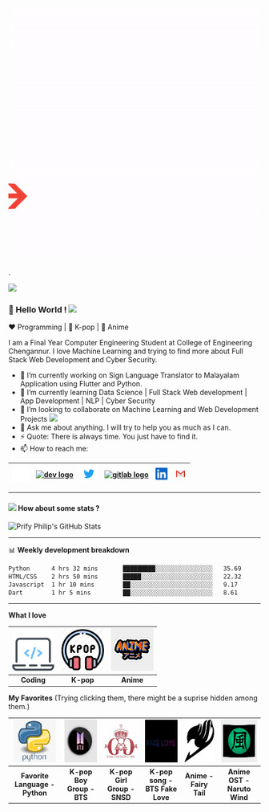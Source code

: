<p align="center">
  <img src="https://github.com/Amchuz/Amchuz/blob/master/Amchuz.gif">
</p>
  
.
  


  ![](https://komarev.com/ghpvc/?username=your-github-username&color=blue&style=flat-square&label=PROFILE+VIEWS)

### 👋 Hello World !  <img src="https://github.com/TheDudeThatCode/TheDudeThatCode/blob/master/Assets/Earth.gif" width="24px">
  
:heart: Programming | :black_heart: K-pop | :blue_heart: Anime
  
I am a Final Year Computer Engineering Student at College of Engineering Chengannur. I love Machine Learning and trying to find more about Full Stack Web Development and Cyber Security. 

- 🔭 I’m currently working on Sign Language Translator to Malayalam Application using Flutter and Python.
- 🌱 I’m currently learning Data Science | Full Stack Web development | App Development | NLP | Cyber Security
- 👯 I’m looking to collaborate on Machine Learning and Web Development Projects <img src="https://media.giphy.com/media/WUlplcMpOCEmTGBtBW/giphy.gif" width="30">
- 💬 Ask me about anything. I will try to help you as much as I can.
- ⚡ Quote: There is always time. You just have to find it.
- 📫 How to reach me:

| [<img src="https://raw.githubusercontent.com/Delta456/Delta456/master/img/github.png" alt="github logo" width="34">](https://github.com/Amchuz) |  [<img src="https://raw.githubusercontent.com/Delta456/Delta456/master/img/dev.png" alt="dev logo" width="24">](https://dev.to/amchuz) |  [<img src="https://raw.githubusercontent.com/Delta456/Delta456/master/img/twitter.png" alt="twitter logo" width="34">](https://twitter.com/PrifyPhilip) |  [<img src="https://raw.githubusercontent.com/Delta456/Delta456/master/img/gitlab.png" alt="gitlab logo" width="24">](https://gitlab.com/Amchuz) |  [<img src="https://github.com/Amchuz/Amchuz/blob/master/linkedin.jpeg" alt="linkedin logo" width="24">](https://www.linkedin.com/in/prify-philip-343b53150/) |  [<img src="https://github.com/Amchuz/Amchuz/blob/master/gmail.jpeg" alt="gmail logo" width="24">](amchu1714@gmail.com)
|---|---|---|---|---|---|

----

#### <img src="https://media.giphy.com/media/VgCDAzcKvsR6OM0uWg/giphy.gif" width="50"> How about some stats ?
  
  
![Prify Philip's GitHub Stats](https://github-readme-stats.vercel.app/api?username=Amchuz&show_icons=true&theme=highcontrast)

-------

📊 **Weekly development breakdown**
<!--START_SECTION:waka-->
```text
Python      4 hrs 32 mins       █████████░░░░░░░░░░░░░░░░   35.69 
HTML/CSS    2 hrs 50 mins       █████░░░░░░░░░░░░░░░░░░░░   22.32 
Javascript  1 hr 10 mins        ██░░░░░░░░░░░░░░░░░░░░░░░   9.17 
Dart        1 hr 5 mins         ██░░░░░░░░░░░░░░░░░░░░░░░   8.61 
```
<!--END_SECTION:waka-->
-------

  
  
**What I love**

| <img src=https://github.com/Amchuz/Amchuz/blob/master/Coding.png width="85" height="85"> | <img src=https://github.com/Amchuz/Amchuz/blob/master/kpop.png width="85" height="85"> | <img src=https://github.com/Amchuz/Amchuz/blob/master/anime.jpg width="85" height="85"> | 
| :---: | :---: | :---: |
| <b>Coding</b> | <b>K-pop</b> | <b>Anime</b> |

  
**My Favorites** (Trying clicking them, there might be a suprise hidden among them.)

| <img src=https://github.com/Amchuz/Amchuz/blob/master/python.jpg width="85" height="85"> | <img src=https://github.com/Amchuz/Amchuz/blob/master/bts.jpg width="85" height="85"> | <img src=https://github.com/Amchuz/Amchuz/blob/master/snsd.jpg width="85" height="85"> | <a href="https://www.youtube.com/watch?v=7C2z4GqqS5E" target="_blank"><img src=https://github.com/Amchuz/Amchuz/blob/master/fake.jpg width="85" height="85"></a> | <img src=https://github.com/Amchuz/Amchuz/blob/master/fairy.jpg width="85" height="85"> | <a href="https://www.youtube.com/watch?v=IcseamG7ReY" target="_blank"><img src=https://github.com/Amchuz/Amchuz/blob/master/wind.jpg width="85" height="85"></a> | 
| :---: | :---: | :---: | :---: | :---: | :---: |
| <b>Favorite Language - Python </b> | <b>K-pop Boy Group - BTS</b> | <b>K-pop Girl Group - SNSD </b> | <b>K-pop song - BTS Fake Love</b> | <b>Anime - Fairy Tail</b> | <b>Anime OST - Naruto Wind</b> | 
